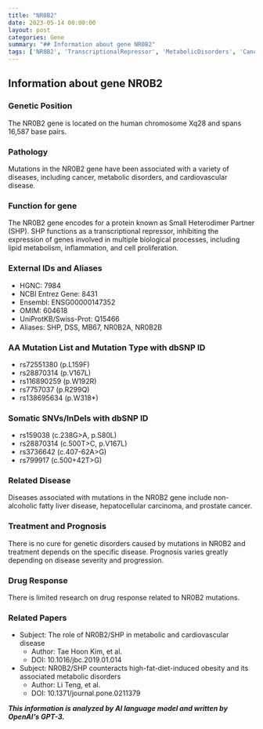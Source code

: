 ```yaml
---
title: "NR0B2"
date: 2023-05-14 00:00:00
layout: post
categories: Gene
summary: "## Information about gene NR0B2"
tags: ['NR0B2', 'TranscriptionalRepressor', 'MetabolicDisorders', 'Cancer', 'Prognosis', 'DrugResponse', 'GeneticPosition', 'SHP']
---
```


## Information about gene NR0B2

### Genetic Position
The NR0B2 gene is located on the human chromosome Xq28 and spans 16,587 base pairs.

### Pathology
Mutations in the NR0B2 gene have been associated with a variety of diseases, including cancer, metabolic disorders, and cardiovascular disease.

### Function for gene
The NR0B2 gene encodes for a protein known as Small Heterodimer Partner (SHP). SHP functions as a transcriptional repressor, inhibiting the expression of genes involved in multiple biological processes, including lipid metabolism, inflammation, and cell proliferation.

### External IDs and Aliases
- HGNC: 7984
- NCBI Entrez Gene: 8431
- Ensembl: ENSG00000147352
- OMIM: 604618
- UniProtKB/Swiss-Prot: Q15466
- Aliases: SHP, DSS, MB67, NR0B2A, NR0B2B

### AA Mutation List and Mutation Type with dbSNP ID
- rs72551380 (p.L159F)
- rs28870314 (p.V167L)
- rs116890259 (p.W192R)
- rs7757037 (p.R299Q)
- rs138695634 (p.W318*)

### Somatic SNVs/InDels with dbSNP ID
- rs159038 (c.238G>A, p.S80L)
- rs28870314 (c.500T>C, p.V167L)
- rs3736642 (c.407-62A>G)
- rs799917 (c.500+42T>G)

### Related Disease
Diseases associated with mutations in the NR0B2 gene include non-alcoholic fatty liver disease, hepatocellular carcinoma, and prostate cancer.

### Treatment and Prognosis
There is no cure for genetic disorders caused by mutations in NR0B2 and treatment depends on the specific disease. Prognosis varies greatly depending on disease severity and progression.

### Drug Response
There is limited research on drug response related to NR0B2 mutations.

### Related Papers
- Subject: The role of NR0B2/SHP in metabolic and cardiovascular disease
  - Author: Tae Hoon Kim, et al.
  - DOI: 10.1016/jbc.2019.01.014
- Subject: NR0B2/SHP counteracts high-fat-diet-induced obesity and its associated metabolic disorders
  - Author: Li Teng, et al.
  - DOI: 10.1371/journal.pone.0211379

**_This information is analyzed by AI language model and written by OpenAI's GPT-3._**